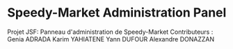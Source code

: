 # Speedy-Market Administration Panel
Projet JSF: Panneau d'administration de Speedy-Market
Contributeurs : Genia ADRADA
                Karim YAHIATENE
                Yann DUFOUR
                Alexandre DONAZZAN